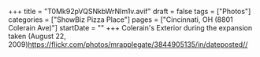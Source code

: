 +++
title = "T0Mk92pVQSNkbWrNIm1v.avif"
draft = false
tags = ["Photos"]
categories = ["ShowBiz Pizza Place"]
pages = ["Cincinnati, OH (8801 Colerain Ave)"]
startDate = ""
+++
Colerain's Exterior during the expansion taken (August 22, 2009)https://flickr.com/photos/mrapplegate/3844905135/in/dateposted//
